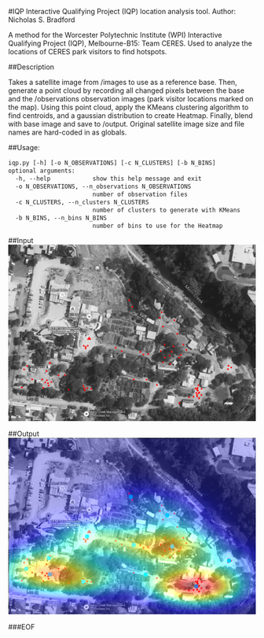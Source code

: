 #IQP
Interactive Qualifying Project (IQP) location analysis tool.
Author: Nicholas S. Bradford

A method for the Worcester Polytechnic Institute (WPI) Interactive Qualifying Project (IQP), Melbourne-B15: Team CERES.
Used to analyze the locations of CERES park visitors to find hotspots.

##Description

Takes a satellite image from /images to use as a reference base. Then, generate a point cloud by recording all changed pixels between the base and the /observations observation images (park visitor locations marked on the map). Using this point cloud, apply the KMeans clustering algorithm to find centroids, and a gaussian distribution to create Heatmap. Finally, blend with base image and save to /output. Original satellite image size and file names are hard-coded in as globals.

##Usage:

    iqp.py [-h] [-o N_OBSERVATIONS] [-c N_CLUSTERS] [-b N_BINS]
    optional arguments:
      -h, --help            show this help message and exit
      -o N_OBSERVATIONS, --n_observations N_OBSERVATIONS
                            number of observation files
      -c N_CLUSTERS, --n_clusters N_CLUSTERS
                            number of clusters to generate with KMeans
      -b N_BINS, --n_bins N_BINS
                            number of bins to use for the Heatmap

##Input
![alt_tag](https://github.com/nsbradford/IQP/blob/master/output/1_data_map.png)

##Output
![alt tag](https://github.com/nsbradford/IQP/blob/master/output/5_heatmap.png)

###EOF
